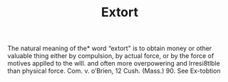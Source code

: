 ---
title: Extort
letter: E
permalink: "/definitions/bld-extort.html"
body: The natural meaning of the* word “extort" is to obtain money or other valuable
  thing either by compulsion, by actual force, or by the force of motives applled
  to the wlll. and often more overpowering and lrresi8tlble than physical force. Com.
  v. o’Brien, 12 Cush. (Mass.) 90. See Ex-tobtion
published_at: '2018-07-07'
source: Black's Law Dictionary 2nd Ed (1910)
layout: post
---
